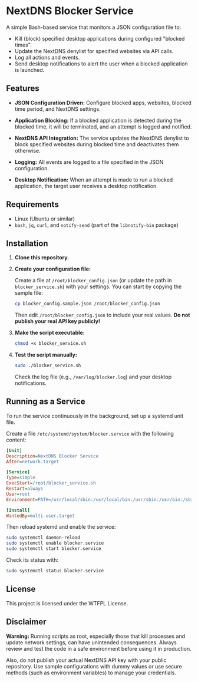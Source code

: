 # NextDNS Blocker Service

A simple Bash-based service that monitors a JSON configuration file to:
- Kill (block) specified desktop applications during configured "blocked times".
- Update the NextDNS denylist for specified websites via API calls.
- Log all actions and events.
- Send desktop notifications to alert the user when a blocked application is launched.

## Features

- **JSON Configuration Driven:**
  Configure blocked apps, websites, blocked time period, and NextDNS settings.

- **Application Blocking:**
  If a blocked application is detected during the blocked time, it will be terminated, and an attempt is logged and notified.

- **NextDNS API Integration:**
  The service updates the NextDNS denylist to block specified websites during blocked time and deactivates them otherwise.

- **Logging:**
  All events are logged to a file specified in the JSON configuration.

- **Desktop Notification:**
  When an attempt is made to run a blocked application, the target user receives a desktop notification.

## Requirements

- Linux (Ubuntu or similar)
- `bash`, `jq`, `curl`, and `notify-send` (part of the `libnotify-bin` package)

## Installation

1. **Clone this repository.**

2. **Create your configuration file:**

   Create a file at `/root/blocker_config.json` (or update the path in `blocker_service.sh`) with your settings. You can start by copying the sample file:

   ```bash
   cp blocker_config.sample.json /root/blocker_config.json
   ```

   Then edit `/root/blocker_config.json` to include your real values. **Do not publish your real API key publicly!**

3. **Make the script executable:**

   ```bash
   chmod +x blocker_service.sh
   ```

4. **Test the script manually:**

   ```bash
   sudo ./blocker_service.sh
   ```

   Check the log file (e.g., `/var/log/blocker.log`) and your desktop notifications.

## Running as a Service

To run the service continuously in the background, set up a systemd unit file.

Create a file `/etc/systemd/system/blocker.service` with the following content:

```ini
[Unit]
Description=NextDNS Blocker Service
After=network.target

[Service]
Type=simple
ExecStart=/root/blocker_service.sh
Restart=always
User=root
Environment=PATH=/usr/local/sbin:/usr/local/bin:/usr/sbin:/usr/bin:/sbin:/bin

[Install]
WantedBy=multi-user.target
```

Then reload systemd and enable the service:

```bash
sudo systemctl daemon-reload
sudo systemctl enable blocker.service
sudo systemctl start blocker.service
```

Check its status with:

```bash
sudo systemctl status blocker.service
```

## License

This project is licensed under the WTFPL License.

## Disclaimer

**Warning:** Running scripts as root, especially those that kill processes and update network settings, can have unintended consequences. Always review and test the code in a safe environment before using it in production.

Also, do not publish your actual NextDNS API key with your public repository. Use sample configurations with dummy values or use secure methods (such as environment variables) to manage your credentials.

